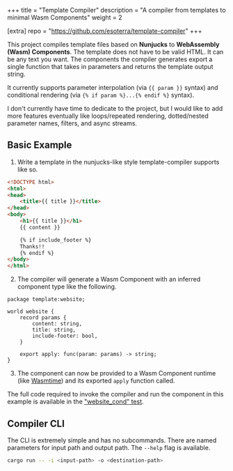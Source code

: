 +++
title = "Template Compiler"
description = "A compiler from templates to minimal Wasm Components"
weight = 2

[extra]
repo = "https://github.com/esoterra/template-compiler"
+++

This project compiles template files based on **Nunjucks** to **WebAssembly (Wasm) Components**.
The template does not have to be valid HTML. It can be any text you want.
The components the compiler generates export a single function that takes in parameters and returns the template output string.

It currently supports parameter interpolation (via `{{ param }}` syntax) and conditional rendering (via `{% if param %}...{% endif %}` syntax).

I don't currently have time to dedicate to the project, but I would like to add more features eventually like loops/repeated rendering, dotted/nested parameter names, filters, and async streams.

## Basic Example

1. Write a template in the nunjucks-like style template-compiler supports like so.

```html
<!DOCTYPE html>
<html>
<head>
    <title>{{ title }}</title>
</head>
<body>
    <h1>{{ title }}</h1>
    {{ content }}

    {% if include_footer %}
    Thanks!!
    {% endif %}
</body>
</html>
```

2. The compiler will generate a Wasm Component with an inferred component type like the following.

```wit
package template:website;

world website {
    record params {
        content: string,
        title: string,
        include-footer: bool,
    }

    export apply: func(param: params) -> string;
}
```

3. The component can now be provided to a Wasm Component runtime (like [Wasmtime](https://wasmtime.dev/)) and its exported `apply` function called. 

The full code required to invoke the compiler and run the component in this example is available in the ["website_cond" test](https://github.com/esoterra/template-compiler/blob/main/tests/website_cond.rs).

## Compiler CLI

The CLI is extremely simple and has no subcommands. There are named parameters for input path and output path. The `--help` flag is available.

```sh
cargo run -- -i <input-path> -o <destination-path>
```
